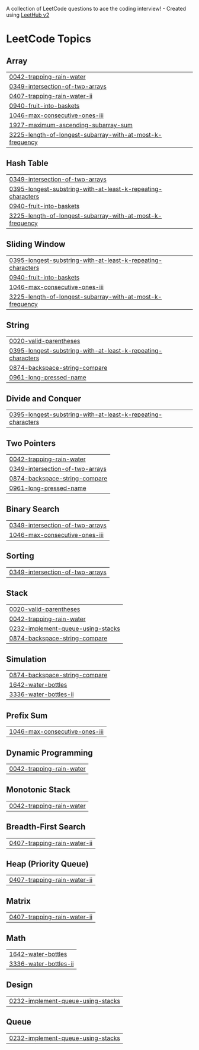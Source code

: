 A collection of LeetCode questions to ace the coding interview! - Created using [LeetHub v2](https://github.com/arunbhardwaj/LeetHub-2.0)
<!---LeetCode Topics Start-->
# LeetCode Topics
## Array
|  |
| ------- |
| [0042-trapping-rain-water](https://github.com/MihikaKeshkamat/LeetCode/tree/master/0042-trapping-rain-water) |
| [0349-intersection-of-two-arrays](https://github.com/MihikaKeshkamat/LeetCode/tree/master/0349-intersection-of-two-arrays) |
| [0407-trapping-rain-water-ii](https://github.com/MihikaKeshkamat/LeetCode/tree/master/0407-trapping-rain-water-ii) |
| [0940-fruit-into-baskets](https://github.com/MihikaKeshkamat/LeetCode/tree/master/0940-fruit-into-baskets) |
| [1046-max-consecutive-ones-iii](https://github.com/MihikaKeshkamat/LeetCode/tree/master/1046-max-consecutive-ones-iii) |
| [1927-maximum-ascending-subarray-sum](https://github.com/MihikaKeshkamat/LeetCode/tree/master/1927-maximum-ascending-subarray-sum) |
| [3225-length-of-longest-subarray-with-at-most-k-frequency](https://github.com/MihikaKeshkamat/LeetCode/tree/master/3225-length-of-longest-subarray-with-at-most-k-frequency) |
## Hash Table
|  |
| ------- |
| [0349-intersection-of-two-arrays](https://github.com/MihikaKeshkamat/LeetCode/tree/master/0349-intersection-of-two-arrays) |
| [0395-longest-substring-with-at-least-k-repeating-characters](https://github.com/MihikaKeshkamat/LeetCode/tree/master/0395-longest-substring-with-at-least-k-repeating-characters) |
| [0940-fruit-into-baskets](https://github.com/MihikaKeshkamat/LeetCode/tree/master/0940-fruit-into-baskets) |
| [3225-length-of-longest-subarray-with-at-most-k-frequency](https://github.com/MihikaKeshkamat/LeetCode/tree/master/3225-length-of-longest-subarray-with-at-most-k-frequency) |
## Sliding Window
|  |
| ------- |
| [0395-longest-substring-with-at-least-k-repeating-characters](https://github.com/MihikaKeshkamat/LeetCode/tree/master/0395-longest-substring-with-at-least-k-repeating-characters) |
| [0940-fruit-into-baskets](https://github.com/MihikaKeshkamat/LeetCode/tree/master/0940-fruit-into-baskets) |
| [1046-max-consecutive-ones-iii](https://github.com/MihikaKeshkamat/LeetCode/tree/master/1046-max-consecutive-ones-iii) |
| [3225-length-of-longest-subarray-with-at-most-k-frequency](https://github.com/MihikaKeshkamat/LeetCode/tree/master/3225-length-of-longest-subarray-with-at-most-k-frequency) |
## String
|  |
| ------- |
| [0020-valid-parentheses](https://github.com/MihikaKeshkamat/LeetCode/tree/master/0020-valid-parentheses) |
| [0395-longest-substring-with-at-least-k-repeating-characters](https://github.com/MihikaKeshkamat/LeetCode/tree/master/0395-longest-substring-with-at-least-k-repeating-characters) |
| [0874-backspace-string-compare](https://github.com/MihikaKeshkamat/LeetCode/tree/master/0874-backspace-string-compare) |
| [0961-long-pressed-name](https://github.com/MihikaKeshkamat/LeetCode/tree/master/0961-long-pressed-name) |
## Divide and Conquer
|  |
| ------- |
| [0395-longest-substring-with-at-least-k-repeating-characters](https://github.com/MihikaKeshkamat/LeetCode/tree/master/0395-longest-substring-with-at-least-k-repeating-characters) |
## Two Pointers
|  |
| ------- |
| [0042-trapping-rain-water](https://github.com/MihikaKeshkamat/LeetCode/tree/master/0042-trapping-rain-water) |
| [0349-intersection-of-two-arrays](https://github.com/MihikaKeshkamat/LeetCode/tree/master/0349-intersection-of-two-arrays) |
| [0874-backspace-string-compare](https://github.com/MihikaKeshkamat/LeetCode/tree/master/0874-backspace-string-compare) |
| [0961-long-pressed-name](https://github.com/MihikaKeshkamat/LeetCode/tree/master/0961-long-pressed-name) |
## Binary Search
|  |
| ------- |
| [0349-intersection-of-two-arrays](https://github.com/MihikaKeshkamat/LeetCode/tree/master/0349-intersection-of-two-arrays) |
| [1046-max-consecutive-ones-iii](https://github.com/MihikaKeshkamat/LeetCode/tree/master/1046-max-consecutive-ones-iii) |
## Sorting
|  |
| ------- |
| [0349-intersection-of-two-arrays](https://github.com/MihikaKeshkamat/LeetCode/tree/master/0349-intersection-of-two-arrays) |
## Stack
|  |
| ------- |
| [0020-valid-parentheses](https://github.com/MihikaKeshkamat/LeetCode/tree/master/0020-valid-parentheses) |
| [0042-trapping-rain-water](https://github.com/MihikaKeshkamat/LeetCode/tree/master/0042-trapping-rain-water) |
| [0232-implement-queue-using-stacks](https://github.com/MihikaKeshkamat/LeetCode/tree/master/0232-implement-queue-using-stacks) |
| [0874-backspace-string-compare](https://github.com/MihikaKeshkamat/LeetCode/tree/master/0874-backspace-string-compare) |
## Simulation
|  |
| ------- |
| [0874-backspace-string-compare](https://github.com/MihikaKeshkamat/LeetCode/tree/master/0874-backspace-string-compare) |
| [1642-water-bottles](https://github.com/MihikaKeshkamat/LeetCode/tree/master/1642-water-bottles) |
| [3336-water-bottles-ii](https://github.com/MihikaKeshkamat/LeetCode/tree/master/3336-water-bottles-ii) |
## Prefix Sum
|  |
| ------- |
| [1046-max-consecutive-ones-iii](https://github.com/MihikaKeshkamat/LeetCode/tree/master/1046-max-consecutive-ones-iii) |
## Dynamic Programming
|  |
| ------- |
| [0042-trapping-rain-water](https://github.com/MihikaKeshkamat/LeetCode/tree/master/0042-trapping-rain-water) |
## Monotonic Stack
|  |
| ------- |
| [0042-trapping-rain-water](https://github.com/MihikaKeshkamat/LeetCode/tree/master/0042-trapping-rain-water) |
## Breadth-First Search
|  |
| ------- |
| [0407-trapping-rain-water-ii](https://github.com/MihikaKeshkamat/LeetCode/tree/master/0407-trapping-rain-water-ii) |
## Heap (Priority Queue)
|  |
| ------- |
| [0407-trapping-rain-water-ii](https://github.com/MihikaKeshkamat/LeetCode/tree/master/0407-trapping-rain-water-ii) |
## Matrix
|  |
| ------- |
| [0407-trapping-rain-water-ii](https://github.com/MihikaKeshkamat/LeetCode/tree/master/0407-trapping-rain-water-ii) |
## Math
|  |
| ------- |
| [1642-water-bottles](https://github.com/MihikaKeshkamat/LeetCode/tree/master/1642-water-bottles) |
| [3336-water-bottles-ii](https://github.com/MihikaKeshkamat/LeetCode/tree/master/3336-water-bottles-ii) |
## Design
|  |
| ------- |
| [0232-implement-queue-using-stacks](https://github.com/MihikaKeshkamat/LeetCode/tree/master/0232-implement-queue-using-stacks) |
## Queue
|  |
| ------- |
| [0232-implement-queue-using-stacks](https://github.com/MihikaKeshkamat/LeetCode/tree/master/0232-implement-queue-using-stacks) |
<!---LeetCode Topics End-->